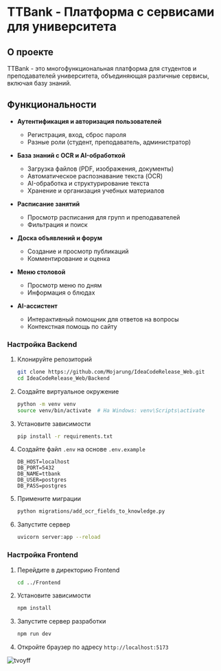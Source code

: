 # TTBank - Платформа с сервисами для университета

## О проекте

TTBank - это многофункциональная платформа для студентов и преподавателей университета, объединяющая различные сервисы, включая базу знаний.

## Функциональности

- **Аутентификация и авторизация пользователей**
  - Регистрация, вход, сброс пароля
  - Разные роли (студент, преподаватель, администратор)

- **База знаний с OCR и AI-обработкой**
  - Загрузка файлов (PDF, изображения, документы)
  - Автоматическое распознавание текста (OCR)
  - AI-обработка и структурирование текста
  - Хранение и организация учебных материалов

- **Расписание занятий**
  - Просмотр расписания для групп и преподавателей
  - Фильтрация и поиск

- **Доска объявлений и форум**
  - Создание и просмотр публикаций
  - Комментирование и оценка

- **Меню столовой**
  - Просмотр меню по дням
  - Информация о блюдах

- **AI-ассистент**
  - Интерактивный помощник для ответов на вопросы
  - Контекстная помощь по сайту



### Настройка Backend

1. Клонируйте репозиторий
   ```bash
   git clone https://github.com/Mojarung/IdeaCodeRelease_Web.git
   cd IdeaCodeRelease_Web/Backend
   ```

2. Создайте виртуальное окружение
   ```bash
   python -m venv venv
   source venv/bin/activate  # На Windows: venv\Scripts\activate
   ```

3. Установите зависимости
   ```bash
   pip install -r requirements.txt
   ```

4. Создайте файл `.env` на основе `.env.example`
   ```
   DB_HOST=localhost
   DB_PORT=5432
   DB_NAME=ttbank
   DB_USER=postgres
   DB_PASS=postgres
   ```

5. Примените миграции
   ```bash
   python migrations/add_ocr_fields_to_knowledge.py
   ```

6. Запустите сервер
   ```bash
   uvicorn server:app --reload
   ```

### Настройка Frontend

1. Перейдите в директорию Frontend
   ```bash
   cd ../Frontend
   ```

2. Установите зависимости
   ```bash
   npm install
   ```

3. Запустите сервер разработки
   ```bash
   npm run dev
   ```
4. Откройте браузер по адресу `http://localhost:5173`

![tvoyff](https://github.com/user-attachments/assets/0125cbfe-70b8-4d32-8260-4b33802cdb0b)

